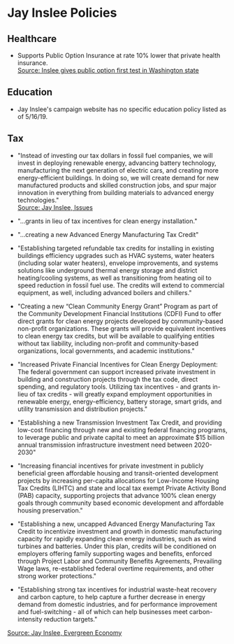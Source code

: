 # Jay Inslee Policies

## Healthcare
* Supports Public Option Insurance at rate 10% lower that private health insurance.  
[Source: Inslee gives public option first test in Washington state](https://thehill.com/policy/healthcare/444282-inslee-gives-public-option-first-test-in-washington-state)
## Education
* Jay Inslee's campaign website has no specific education policy listed as of 5/16/19.

## Tax

* "Instead of investing our tax dollars in fossil fuel companies, we will invest in deploying renewable energy, advancing battery technology, manufacturing the next generation of electric cars, and creating more energy-efficient buildings. In doing so, we will create demand for new manufactured products and skilled construction jobs, and spur major innovation in everything from building materials to advanced energy technologies."  
[Source: Jay Inslee, Issues](https://jayinslee.com/issues/100clean)

* "...grants in lieu of tax incentives for clean energy installation."
* "...creating a new Advanced Energy Manufacturing Tax Credit"
* "Establishing targeted refundable tax credits for installing in existing buildings efficiency upgrades such as HVAC systems, water heaters (including solar water heaters), envelope improvements, and systems solutions like underground thermal energy storage and district heating/cooling systems, as well as transitioning from heating oil to speed reduction in fossil fuel use. The credits will extend to commercial equipment, as well, including advanced boilers and chillers."
* "Creating a new “Clean Community Energy Grant” Program as part of the Community Development Financial Institutions (CDFI) Fund to offer direct grants for clean energy projects developed by community-based non-profit organizations. These grants will provide equivalent incentives to clean energy tax credits, but will be available to qualifying entities without tax liability, including non-profit and community-based organizations, local governments, and academic institutions."
* "Increased Private Financial Incentives for Clean Energy Deployment: The federal government can support increased private investment in building and construction projects through the tax code, direct spending, and regulatory tools. Utilizing tax incentives - and grants in-lieu of tax credits - will greatly expand employment opportunities in renewable energy, energy-efficiency, battery storage, smart grids, and utility transmission and distribution projects."
* "Establishing a new Transmission Investment Tax Credit, and providing low-cost financing through new and existing federal financing programs, to leverage public and private capital to meet an approximate $15 billion annual transmission infrastructure investment need between 2020-2030"
* "Increasing financial incentives for private investment in publicly beneficial green affordable housing and transit-oriented development projects by increasing per-capita allocations for Low-Income Housing Tax Credits (LIHTC) and state and local tax exempt Private Activity Bond (PAB) capacity, supporting projects that advance 100% clean energy goals through community based economic development and affordable housing preservation."
* "Establishing a new, uncapped Advanced Energy Manufacturing Tax Credit to incentivize investment and growth in domestic manufacturing capacity for rapidly expanding clean energy industries, such as wind turbines and batteries. Under this plan, credits will be conditioned on employers offering family supporting wages and benefits, enforced through Project Labor and Community Benefits Agreements, Prevailing Wage laws, re-established federal overtime requirements, and other strong worker protections."
* "Establishing strong tax incentives for industrial waste-heat recovery and carbon capture, to help capture a further decrease in energy demand from domestic industries, and for performance improvement and fuel-switching - all of which can help businesses meet carbon-intensity reduction targets."  

[Source: Jay Inslee, Evergreen Economy](https://jayinslee.com/issues/evergreen-economy)
